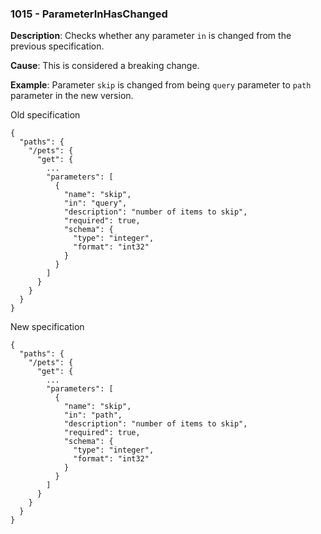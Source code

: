 ### 1015 - ParameterInHasChanged

**Description**: Checks whether any parameter `in` is changed from the previous specification.

**Cause**: This is considered a breaking change.

**Example**: Parameter `skip` is changed from being `query` parameter to `path` parameter in the new version.

Old specification
```json5
{
  "paths": {
    "/pets": {
      "get": {
        ...
        "parameters": [
          {
            "name": "skip",
            "in": "query",
            "description": "number of items to skip",
            "required": true,
            "schema": {
              "type": "integer",
              "format": "int32"
            }
          }
        ]
      }
    }
  }
} 
```

New specification
```json5
{
  "paths": {
    "/pets": {
      "get": {
        ...
        "parameters": [
          {
            "name": "skip",
            "in": "path",
            "description": "number of items to skip",
            "required": true,
            "schema": {
              "type": "integer",
              "format": "int32"
            }
          }
        ]
      }
    }
  }
} 
```
